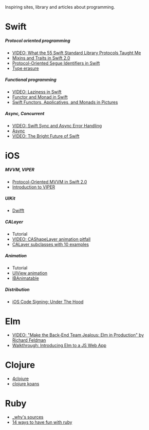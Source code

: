Inspiring sites, library and articles about programming.

# Swift

##### Protocol oriented programming
- [VIDEO: What the 55 Swift Standard Library Protocols Taught Me](https://www.skilled.io/gregheo/what-the-55-swift-standard-library-protocols-taught-me)
- [Mixins and Traits in Swift 2.0](http://matthijshollemans.com/2015/07/22/mixins-and-traits-in-swift-2/)
- [Protocol-Oriented Segue Identifiers in Swift](https://www.natashatherobot.com/protocol-oriented-segue-identifiers-swift/)
- [Type erasure](http://krakendev.io/blog/generic-protocols-and-their-shortcomings)


##### Functional programming
- [VIDEO: Laziness in Swift](https://www.youtube.com/watch?v=1w2WEs0UjAA)
- [Functor and Monad in Swift](http://www.javiersoto.me/post/106875422394)
- [Swift Functors, Applicatives, and Monads in Pictures](http://www.mokacoding.com/blog/functor-applicative-monads-in-pictures/)


##### Async, Concurrent
- [VIDEO: Swift Sync and Async Error Handling](https://www.youtube.com/watch?v=mbd6g7NfR-8)
- [Async](https://github.com/duemunk/Async)
- [VIDEO: The Bright Future of Swift](http://www.thedotpost.com/2016/01/thomas-visser-the-bright-future-of-swift)

# iOS

##### MVVM, VIPER
- [Protocol-Oriented MVVM in Swift 2.0](https://www.natashatherobot.com/updated-protocol-oriented-mvvm-in-swift-2-0/)
- [Introduction to VIPER](http://mutualmobile.github.io/blog/2013/12/04/viper-introduction/)

##### UIKit
- [Dwifft](https://github.com/jflinter/Dwifft)

##### CALayer
- Tutorial
 - [VIDEO: CAShapeLayer animation pitfall](https://www.raywenderlich.com/123813/video-tutorial-calayers-part-3-cashapelayer-2)
 - [CALayer subclasses with 10 examples](https://www.raywenderlich.com/90488/calayer-in-ios-with-swift-10-examples)
  
 
##### Animation
- Tutorial
 - [UIView animation](https://www.raywenderlich.com/113674/ios-animation-tutorial-getting-started)
- [IBAnimatable](https://github.com/JakeLin/IBAnimatable)
 
##### Distribution
- [iOS Code Signing: Under The Hood](https://www.raywenderlich.com/2915/ios-code-signing-under-the-hood)



# Elm
- [VIDEO: "Make the Back-End Team Jealous: Elm in Production" by Richard Feldman](https://www.youtube.com/watch?v=FV0DXNB94NE)
- [Walkthrough: Introducing Elm to a JS Web App](http://tech.noredink.com/post/126978281075/walkthrough-introducing-elm-to-a-js-web-app)


# Clojure
- [4clojure](https://www.4clojure.com/problems)
- [clojure koans](http://clojurekoans.com/)

# Ruby
- [_why's sources](http://whymirror.github.io/)
- [14 ways to have fun with ruby](http://rubylearning.com/blog/2010/09/22/14-ways-to-have-fun-coding-ruby/)
